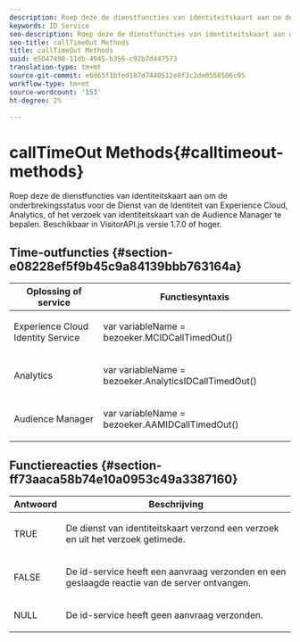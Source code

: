 ```yaml
---
description: Roep deze de dienstfuncties van identiteitskaart aan om de onderbrekingsstatus voor de Dienst van de Identiteit van Experience Cloud, Analytics, of het verzoek van identiteitskaart van de Audience Manager te bepalen. Beschikbaar in VisitorAPI.js versie 1.7.0 of hoger.
keywords: ID Service
seo-description: Roep deze de dienstfuncties van identiteitskaart aan om de onderbrekingsstatus voor de Dienst van de Identiteit van Experience Cloud, Analytics, of het verzoek van identiteitskaart van de Audience Manager te bepalen. Beschikbaar in VisitorAPI.js versie 1.7.0 of hoger.
seo-title: callTimeOut Methods
title: callTimeOut Methods
uuid: e5047498-11db-4945-b356-c92b7d447573
translation-type: tm+mt
source-git-commit: e6d65f1bfed187d7440512e8f3c2de0550506c95
workflow-type: tm+mt
source-wordcount: '153'
ht-degree: 2%

---
```



# callTimeOut Methods{#calltimeout-methods}

Roep deze de dienstfuncties van identiteitskaart aan om de onderbrekingsstatus voor de Dienst van de Identiteit van Experience Cloud, Analytics, of het verzoek van identiteitskaart van de Audience Manager te bepalen. Beschikbaar in VisitorAPI.js versie 1.7.0 of hoger.

## Time-outfuncties {#section-e08228ef5f9b45c9a84139bbb763164a}

<table id="table_B3ACE584B3224D838070D32A8462EF28"> 
 <thead> 
  <tr> 
   <th colname="col1" class="entry"> Oplossing of service </th> 
   <th colname="col2" class="entry"> Functiesyntaxis </th> 
  </tr> 
 </thead>
 <tbody> 
  <tr> 
   <td colname="col1"> <p>Experience Cloud Identity Service </p> </td> 
   <td colname="col2"> <p> <span class="codeph">var <span class="varname"> variableName</span> = bezoeker.MCIDCallTimedOut()</span> </p> </td> 
  </tr> 
  <tr> 
   <td colname="col1"> <p> <span class="keyword"> Analytics</span> </p> </td> 
   <td colname="col2"> <p> <span class="codeph">var <span class="varname"> variableName</span> = bezoeker.AnalyticsIDCallTimedOut()</span> </p> </td> 
  </tr> 
  <tr> 
   <td colname="col1"> <p> <span class="keyword"> Audience Manager</span> </p> </td> 
   <td colname="col2"> <p> <span class="codeph">var <span class="varname"> variableName</span> = bezoeker.AAMIDCallTimedOut()</span> </p> </td> 
  </tr> 
 </tbody> 
</table>

## Functiereacties {#section-ff73aaca58b74e10a0953c49a3387160}

<table id="table_5D08A5DD6FD04F94818B0E8B790D3136"> 
 <thead> 
  <tr> 
   <th colname="col1" class="entry"> Antwoord </th> 
   <th colname="col2" class="entry"> Beschrijving </th> 
  </tr> 
 </thead>
 <tbody> 
  <tr> 
   <td colname="col1"> <p> <span class="codeph"> TRUE</span> </p> </td> 
   <td colname="col2"> <p>De dienst van identiteitskaart verzond een verzoek en uit het verzoek getimede. </p> </td> 
  </tr> 
  <tr> 
   <td colname="col1"> <p> <span class="codeph"> FALSE</span> </p> </td> 
   <td colname="col2"> <p>De id-service heeft een aanvraag verzonden en een geslaagde reactie van de server ontvangen. </p> </td> 
  </tr> 
  <tr> 
   <td colname="col1"> <p> <span class="codeph"> NULL</span> </p> </td> 
   <td colname="col2"> <p>De id-service heeft geen aanvraag verzonden. </p> </td> 
  </tr> 
 </tbody> 
</table>

